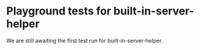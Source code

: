 # Playground tests for built-in-server-helper
We are still awaiting the first test run for built-in-server-helper.
